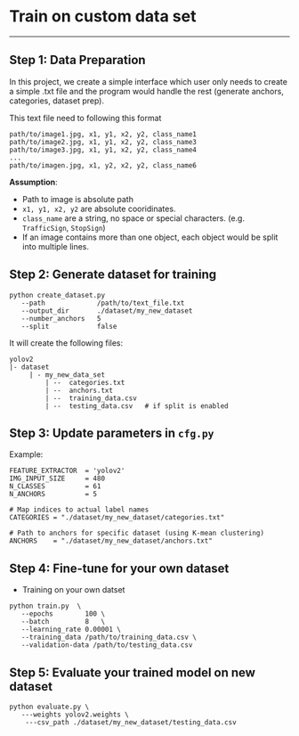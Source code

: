 # Train on custom data set
----------------------------

## Step 1: Data Preparation

In this project, we create a simple interface which user only needs to create a simple .txt file and the program would handle the rest (generate anchors, categories, dataset prep).

This text file need to following this format
```
path/to/image1.jpg, x1, y1, x2, y2, class_name1
path/to/image2.jpg, x1, y1, x2, y2, class_name3
path/to/image3.jpg, x1, y1, x2, y2, class_name4
...
path/to/imagen.jpg, x1, y2, x2, y2, class_name6
```

**Assumption**:
* Path to image is absolute path
* `x1, y1, x2, y2` are absolute cooridinates.
* `class_name` are a string, no space or special characters. (e.g. `TrafficSign`, `StopSign`)
* If an image contains more than one object, each object would be split into multiple lines.
        
        
## Step 2: Generate dataset for training

```
python create_dataset.py
   --path             /path/to/text_file.txt
   --output_dir       ./dataset/my_new_dataset
   --number_anchors   5
   --split            false
```

It will create the following files:
```
yolov2
|- dataset
     | - my_new_data_set
         | --  categories.txt
         | --  anchors.txt
         | --  training_data.csv
         | --  testing_data.csv   # if split is enabled
```


## Step 3: Update parameters in `cfg.py`

Example:
```
FEATURE_EXTRACTOR  = 'yolov2'
IMG_INPUT_SIZE     = 480
N_CLASSES          = 61
N_ANCHORS          = 5

# Map indices to actual label names
CATEGORIES = "./dataset/my_new_dataset/categories.txt"

# Path to anchors for specific dataset (using K-mean clustering)
ANCHORS    = "./dataset/my_new_dataset/anchors.txt"
```

## Step 4: Fine-tune for your own dataset

* Training on your own datset 
```
python train.py  \
   --epochs        100 \
   --batch         8   \
   --learning_rate 0.00001 \
   --training_data /path/to/training_data.csv \
   --validation-data /path/to/testing_data.csv 
```

## Step 5: Evaluate your trained model on new dataset
```
python evaluate.py \
   ---weights yolov2.weights \
    ---csv_path ./dataset/my_new_dataset/testing_data.csv
```
